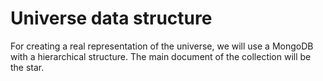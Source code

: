 # Universe data structure #

For creating a real representation of the universe, we will use a MongoDB with a hierarchical structure. The main document of the collection will be the star.